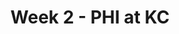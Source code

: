 ---
layout: game
title: Week 2 - PHI at KC
season: 2017
game_id: 2017_02_PHI_KC
away_team: PHI
home_team: KC
---